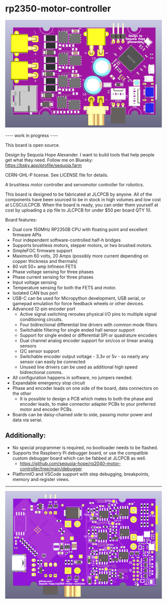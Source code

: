 # rp2350-motor-controller

![A screenshot of the top of the in-progress PCB.](docs/top.png)

---- work in progress ----

This board is open source.

Design by Sequoia Hope Alexander. 
I want to build tools that help people get what they need.
Follow me on Bluesky: https://bsky.app/profile/sequoia.farm

CERN-OHL-P license. See LICENSE file for details.

A brushless motor controller and servomotor controller for robotics.

This board is designed to be fabricated at JLCPCB by anyone. All of the
components have been sourced to be in stock in high volumes and low cost
at LCSC/JLCPCB. When the board is ready, you can order them yourself at cost
by uploading a zip file to JLCPCB for under $50 per board QTY 10.

Board features:
 - Dual core 150MHz RP2350B CPU with floating point and excellent firmware APIs
 - Four independent software-controlled half-h bridges
 - Supports brushless motors, stepper motors, or two brushed motors.
 - SimpleFOC firmware support
 - Maximum 60 volts, 20 Amps (possibly more current depending on copper thickness and thermals)
 - 80 volt 50+ amp Infineon FETS
 - Phase voltage sensing for three phases
 - Phase current sensing for three phases
 - Input voltage sensing
 - Temperature sensing for both the FETS and motor.
 - Isolated CAN bus port
 - USB-C can be used for Micropython development, USB serial, or gamepad emulation for force feedback wheels or other devices.
 - Advanced 12-pin encoder port
    - Active signal switching reroutes physical I/O pins to multiple signal conditioning circuits.
    - Four bidirectional differential line drivers with common mode filters
    - Switchable filtering for single ended hall sensor support
    - Support for single ended or differential SPI or quadrature encoders
    - Dual channel analog encoder support for sin/cos or linear analog sensors
    - I2C sensor support
    - Switchable encoder output voltage - 3.3v or 5v - so nearly any sensor can easily be connected
    - Unused line drivers can be used as additional high speed bidirectional comms.
 - All configuration happens in software, no jumpers needed. 
 - Expandable emergency stop circuit
 - Phase and encoder leads on one side of the board, data connectors on the other
    - It is possible to design a PCB which mates to both the phase and encoder leads, to make connector adapter PCBs to your preferred motor and encoder PCBs.
 - Boards can be daisy-chained side to side, passing motor power and data via serial.
 
Additionally:
 ---
 - No special programmer is required, no bootloader needs to be flashed.
 - Supports the Raspberry Pi debugger board, or use the compatible custom debugger board which can be fabbed at JLCPCB as well.
    - https://github.com/sequoia-hope/rp2040-motor-controller/tree/main/debugger
 - PlatformIO and VSCode support with step debugging, breakpoints, memory and register views.
 
 
-------
![A screenshot of the bottom of the in-progress PCB.](docs/bottom.png)
